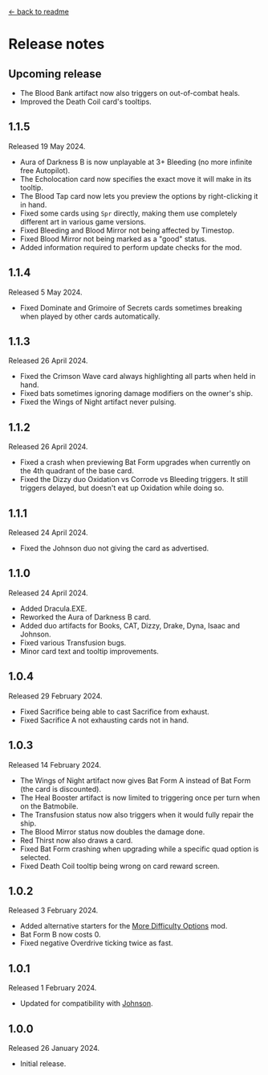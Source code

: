[← back to readme](README.md)

# Release notes

## Upcoming release

* The Blood Bank artifact now also triggers on out-of-combat heals.
* Improved the Death Coil card's tooltips.

## 1.1.5
Released 19 May 2024.

* Aura of Darkness B is now unplayable at 3+ Bleeding (no more infinite free Autopilot).
* The Echolocation card now specifies the exact move it will make in its tooltip.
* The Blood Tap card now lets you preview the options by right-clicking it in hand.
* Fixed some cards using `Spr` directly, making them use completely different art in various game versions.
* Fixed Bleeding and Blood Mirror not being affected by Timestop.
* Fixed Blood Mirror not being marked as a "good" status.
* Added information required to perform update checks for the mod.

## 1.1.4
Released 5 May 2024.

* Fixed Dominate and Grimoire of Secrets cards sometimes breaking when played by other cards automatically.

## 1.1.3
Released 26 April 2024.

* Fixed the Crimson Wave card always highlighting all parts when held in hand.
* Fixed bats sometimes ignoring damage modifiers on the owner's ship.
* Fixed the Wings of Night artifact never pulsing.

## 1.1.2
Released 26 April 2024.

* Fixed a crash when previewing Bat Form upgrades when currently on the 4th quadrant of the base card.
* Fixed the Dizzy duo Oxidation vs Corrode vs Bleeding triggers. It still triggers delayed, but doesn't eat up Oxidation while doing so.

## 1.1.1
Released 24 April 2024.

* Fixed the Johnson duo not giving the card as advertised.

## 1.1.0
Released 24 April 2024.

* Added Dracula.EXE.
* Reworked the Aura of Darkness B card.
* Added duo artifacts for Books, CAT, Dizzy, Drake, Dyna, Isaac and Johnson.
* Fixed various Transfusion bugs.
* Minor card text and tooltip improvements.

## 1.0.4
Released 29 February 2024.

* Fixed Sacrifice being able to cast Sacrifice from exhaust.
* Fixed Sacrifice A not exhausting cards not in hand.

## 1.0.3
Released 14 February 2024.

* The Wings of Night artifact now gives Bat Form A instead of Bat Form (the card is discounted).
* The Heal Booster artifact is now limited to triggering once per turn when on the Batmobile.
* The Transfusion status now also triggers when it would fully repair the ship.
* The Blood Mirror status now doubles the damage done.
* Red Thirst now also draws a card.
* Fixed Bat Form crashing when upgrading while a specific quad option is selected.
* Fixed Death Coil tooltip being wrong on card reward screen.

## 1.0.2
Released 3 February 2024.

* Added alternative starters for the [More Difficulty Options](https://github.com/TheJazMaster/MoreDifficulties) mod.
* Bat Form B now costs 0.
* Fixed negative Overdrive ticking twice as fast.

## 1.0.1
Released 1 February 2024.

* Updated for compatibility with [Johnson](https://github.com/Shockah/Cobalt-Core-Mods/tree/master/Johnson).

## 1.0.0
Released 26 January 2024.

* Initial release.